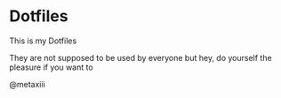 # Dotfiles

This is my Dotfiles

They are not supposed to be used by everyone but hey, do yourself the pleasure if you want to

@metaxiii
